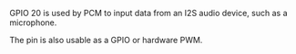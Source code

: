 GPIO 20 is used by PCM to input data from an I2S audio device, such as a microphone.

The pin is also usable as a GPIO or hardware PWM.